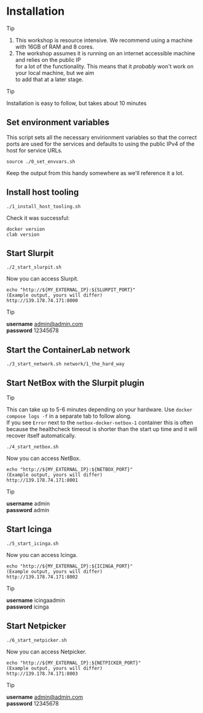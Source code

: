 # Installation

> [!TIP]
>  
> 1. This workshop is resource intensive. We recommend using a machine with 16GB of RAM and 8 cores.  
> 2. The workshop assumes it is running on an internet accessible machine and relies on the public IP  
> for a lot of the functionality. This means that it _probably_ won't work on your local machine, but we aim  
> to add that at a later stage.

> [!TIP]
>  
> Installation is easy to follow, but takes about 10 minutes  

## Set environment variables

This script sets all the necessary envirionment variables so that the correct ports are used for the services and defaults to using the public IPv4 of the host for service URLs.

```
source ./0_set_envvars.sh
```

Keep the output from this handy somewhere as we'll reference it a lot.

## Install host tooling

```
./1_install_host_tooling.sh
```

Check it was successful:

```
docker version
clab version
```

## Start Slurpit

```
./2_start_slurpit.sh
```

Now you can access Slurpit.

```
echo "http://${MY_EXTERNAL_IP}:${SLURPIT_PORT}"
(Example output, yours will differ)
http://139.178.74.171:8000

```

> [!TIP]
> 
> **username** admin@admin.com  
> **password** 12345678  

## Start the ContainerLab network

```
./3_start_network.sh network/1_the_hard_way
```

## Start NetBox with the Slurpit plugin

> [!TIP]
> This can take up to 5-6 minutes depending on your hardware. Use `docker compose logs -f` in a separate tab to follow along.  
> If you see `Error` next to the `netbox-docker-netbox-1` container this is often because the healthcheck timeout is shorter than the start up time and it will recover itself automatically.

```
./4_start_netbox.sh
```

Now you can access NetBox.

```
echo "http://${MY_EXTERNAL_IP}:${NETBOX_PORT}"
(Example output, yours will differ)
http://139.178.74.171:8001
```

> [!TIP]
>  
> **username** admin  
> **password** admin

## Start Icinga

```
./5_start_icinga.sh
```

Now you can access Icinga.

```
echo "http://${MY_EXTERNAL_IP}:${ICINGA_PORT}"
(Example output, yours will differ)
http://139.178.74.171:8002
```

> [!TIP]
>   
> **username** icingaadmin  
> **password** icinga

## Start Netpicker

```
./6_start_netpicker.sh
```

Now you can access Netpicker.

```
echo "http://${MY_EXTERNAL_IP}:${NETPICKER_PORT}"
(Example output, yours will differ)
http://139.178.74.171:8003
```

> [!TIP]
> 
> **username** admin@admin.com  
> **password** 12345678